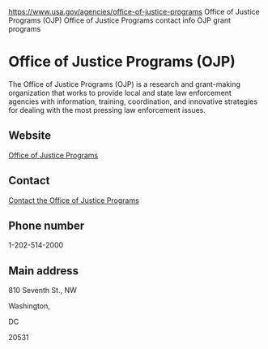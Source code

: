 

https://www.usa.gov/agencies/office-of-justice-programs
Office of Justice Programs (OJP)
Office of Justice Programs contact info
OJP grant programs

Office of Justice Programs
(OJP)
================================

The Office of Justice Programs (OJP) is a research and grant-making organization that works to provide local and state law enforcement agencies with information, training, coordination, and innovative strategies for dealing with the most pressing law enforcement issues.

Website
-------

[Office of Justice Programs](https://ojp.gov/)

Contact
-------

[Contact the Office of Justice Programs](https://ojp.gov/home/contactus.htm)

Phone number
------------

1-202-514-2000

Main address
------------

810 Seventh St., NW
  

Washington,

DC

20531
